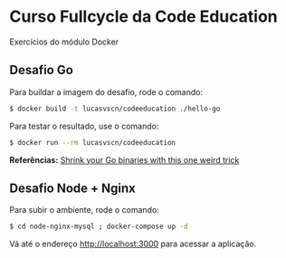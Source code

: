 # Curso Fullcycle da Code Education

Exercícios do módulo Docker

## Desafio Go

Para buildar a imagem do desafio, rode o comando:

```bash
$ docker build -t lucasvscn/codeeducation ./hello-go
```

Para testar o resultado, use o comando:

```bash
$ docker run --rm lucasvscn/codeeducation
```

**Referências:**
[Shrink your Go binaries with this one weird trick](https://blog.filippo.io/shrink-your-go-binaries-with-this-one-weird-trick/)

## Desafio Node + Nginx

Para subir o ambiente, rode o comando:

```bash
$ cd node-nginx-mysql ; docker-compose up -d
```

Vá até o endereço [http://localhost:3000](http://localhost:3000) para acessar a aplicação.
